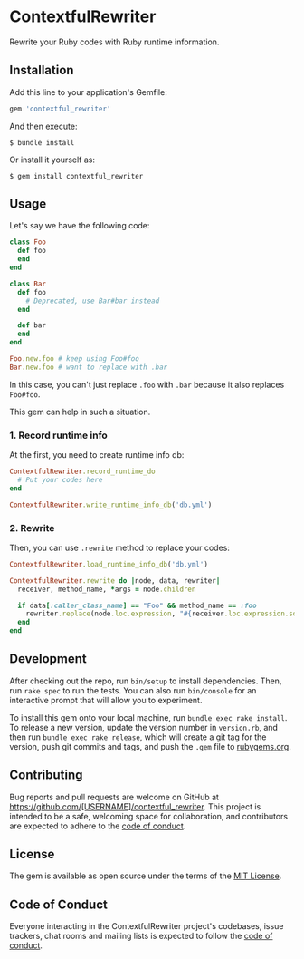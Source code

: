 # ContextfulRewriter

Rewrite your Ruby codes with Ruby runtime information.

## Installation

Add this line to your application's Gemfile:

```ruby
gem 'contextful_rewriter'
```

And then execute:

    $ bundle install

Or install it yourself as:

    $ gem install contextful_rewriter

## Usage

Let's say we have the following code:

```ruby
class Foo
  def foo
  end
end

class Bar
  def foo
    # Deprecated, use Bar#bar instead
  end

  def bar
  end
end

Foo.new.foo # keep using Foo#foo
Bar.new.foo # want to replace with .bar
```

In this case, you can't just replace `.foo` with `.bar`
because it also replaces `Foo#foo`.

This gem can help in such a situation.

### 1. Record runtime info

At the first, you need to create runtime info db:

```ruby
ContextfulRewriter.record_runtime_do
  # Put your codes here
end

ContextfulRewriter.write_runtime_info_db('db.yml')
```

### 2. Rewrite

Then, you can use `.rewrite` method to replace your codes:

```ruby
ContextfulRewriter.load_runtime_info_db('db.yml')

ContextfulRewriter.rewrite do |node, data, rewriter|
  receiver, method_name, *args = node.children

  if data[:caller_class_name] == "Foo" && method_name == :foo
    rewriter.replace(node.loc.expression, "#{receiver.loc.expression.source}.bar")
  end
end
```

## Development

After checking out the repo, run `bin/setup` to install dependencies. Then, run `rake spec` to run the tests. You can also run `bin/console` for an interactive prompt that will allow you to experiment.

To install this gem onto your local machine, run `bundle exec rake install`. To release a new version, update the version number in `version.rb`, and then run `bundle exec rake release`, which will create a git tag for the version, push git commits and tags, and push the `.gem` file to [rubygems.org](https://rubygems.org).

## Contributing

Bug reports and pull requests are welcome on GitHub at https://github.com/[USERNAME]/contextful_rewriter. This project is intended to be a safe, welcoming space for collaboration, and contributors are expected to adhere to the [code of conduct](https://github.com/[USERNAME]/contextful_rewriter/blob/master/CODE_OF_CONDUCT.md).


## License

The gem is available as open source under the terms of the [MIT License](https://opensource.org/licenses/MIT).

## Code of Conduct

Everyone interacting in the ContextfulRewriter project's codebases, issue trackers, chat rooms and mailing lists is expected to follow the [code of conduct](https://github.com/[USERNAME]/contextful_rewriter/blob/master/CODE_OF_CONDUCT.md).

